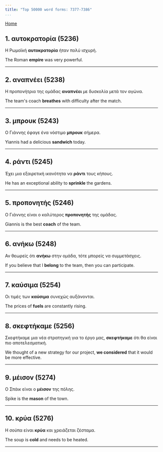 ```yaml
---
title: "Top 50000 word forms: 7377-7386"
...
```


[Home](./) 

## 1. αυτοκρατορία (5236)

Η Ρωμαϊκή **αυτοκρατορία** ήταν πολύ ισχυρή.

The Roman **empire** was very powerful.

---

## 2. αναπνέει (5238)

Η προπονήτρια της ομάδας **αναπνέει** με δυσκολία μετά τον αγώνα.  

The team's coach **breathes** with difficulty after the match.

---

## 3. μπρουκ (5243)

Ο Γιάννης έφαγε ένα νόστιμο **μπρουκ** σήμερα.

Yiannis had a delicious **sandwich** today.

---

## 4. ράντι (5245)

Έχει μια εξαιρετική ικανότητα να **ράντι** τους κήπους.

He has an exceptional ability to **sprinkle** the gardens.

---

## 5. προπονητής (5246)

Ο Γιάννης είναι ο καλύτερος **προπονητής** της ομάδας.

Giannis is the best **coach** of the team.

---

## 6. ανήκω (5248)

Αν θεωρείς ότι **ανήκω** στην ομάδα, τότε μπορείς να συμμετάσχεις.

If you believe that I **belong** to the team, then you can participate.

---

## 7. καύσιμα (5254)

Οι τιμές των **καύσιμα** συνεχώς αυξάνονται.  

The prices of **fuels** are constantly rising.

---

## 8. σκεφτήκαμε (5256)

Σκεφτήκαμε μια νέα στρατηγική για το έργο μας, **σκεφτήκαμε** ότι θα είναι πιο αποτελεσματική.  

We thought of a new strategy for our project, **we considered** that it would be more effective.

---

## 9. μέισον (5274)

Ο Σπάικ είναι ο **μέισον** της πόλης.  

Spike is the **mason** of the town.

---

## 10. κρύα (5276)

Η σούπα είναι **κρύα** και χρειάζεται ζέσταμα.  

The soup is **cold** and needs to be heated.

---

